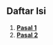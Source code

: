## Daftar Isi

1. **[Pasal 1](uu-6-2011-Keimigrasian/pasal-1.md)**
2. **[Pasal 2](uu-6-2011-Keimigrasian/pasal-2.md)**